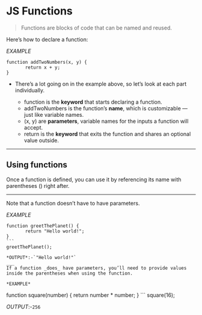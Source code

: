 # JS Functions

> Functions are blocks of code that can be named and reused.

Here’s how to declare a function:

*EXAMPLE*
```
function addTwoNumbers(x, y) {
       return x + y;
}
```

- There’s a lot going on in the example above, so let’s look at each part individually.

  - function is the **keyword** that starts declaring a function.
  - addTwoNumbers is the function’s **name**, which is customizable — just like variable names.
  - (x, y) are **parameters**, variable names for the inputs a function will accept.
  - return is the **keyword** that exits the function and shares an optional value outside.
___
## Using functions

Once a function is defined, you can use it by referencing its name with parentheses () right after.
___
Note that a function doesn’t have to have parameters.

*EXAMPLE*
```
function greetThePlanet() {
       return "Hello world!";
}
​```
greetThePlanet();

*OUTPUT*:-`"Hello world!"`
___
If a function _does_ have parameters, you’ll need to provide values inside the parentheses when using the function.

*EXAMPLE*
```
function square(number) {
       return number * number;
}
​```
square(16);

*OUTPUT*:-`256`